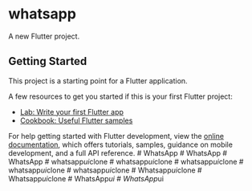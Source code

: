 # whatsapp

A new Flutter project.

## Getting Started

This project is a starting point for a Flutter application.

A few resources to get you started if this is your first Flutter project:

- [Lab: Write your first Flutter app](https://docs.flutter.dev/get-started/codelab)
- [Cookbook: Useful Flutter samples](https://docs.flutter.dev/cookbook)

For help getting started with Flutter development, view the
[online documentation](https://docs.flutter.dev/), which offers tutorials,
samples, guidance on mobile development, and a full API reference.
#   W h a t s A p p  
 #   W h a t s A p p  
 #   W h a t s A p p  
 #   w h a t s a p p _ u i _ c l o n e  
 #   w h a t s a p p _ u i _ c l o n e  
 #   w h a t s a p p _ u i _ c l o n e  
 #   w h a t s a p p _ u i _ c l o n e  
 #   w h a t s a p p _ u i _ c l o n e  
 #   W h a t s a p p _ u i _ c l o n e  
 #   W h a t s a p p _ u i _ c l o n e  
 #   W h a t s A p p _ u i  
 #   W h a t s A p p _ u i  
 